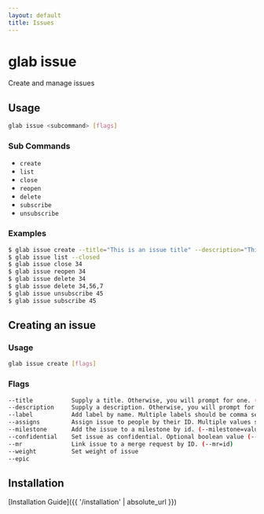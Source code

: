 ```yaml
---
layout: default
title: Issues
---
```


# glab issue
Create and manage issues

## Usage
  ```bash
  glab issue <subcommand> [flags]
  ```

### Sub Commands

- `create`
- `list`
- `close`
- `reopen`
- `delete`
- `subscribe`
- `unsubscribe`


### Examples
  ```bash
  $ glab issue create --title="This is an issue title" --description="This is a really long description" --labels=bug,refactor
  $ glab issue list --closed
  $ glab issue close 34
  $ glab issue reopen 34
  $ glab issue delete 34
  $ glab issue delete 34,56,7 
  $ glab issue unsubscribe 45
  $ glab issue subscribe 45
  ```

## Creating an issue
### Usage
  ```bash
  glab issue create [flags]
  ```

### Flags
  ```bash
  --title           Supply a title. Otherwise, you will prompt for one. (--title="string")
  --description     Supply a description. Otherwise, you will prompt for one. (--description="string")
  --label           Add label by name. Multiple labels should be comma separated. Otherwise, you will prompt for one, though optional (--label="string,string")
  --assigns         Assign issue to people by their ID. Multiple values should be comma separated (--assigned=value,value)
  --milestone       Add the issue to a milestone by id. (--milestone=value)
  --confidential    Set issue as confidential. Optional boolean value (--confidential) or (--confidential=true)
  --mr              Link issue to a merge request by ID. (--mr=id)
  --weight          Set weight of issue
  --epic          
  ```

## Installation
[Installation Guide]({{ '/installation' | absolute_url }})